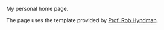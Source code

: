 My personal home page. 

The page uses the template provided by 
[Prof. Rob Hyndman](https://github.com/robjhyndman/quarto_website_template).
